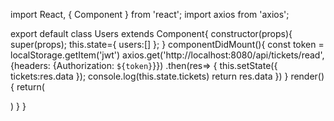 import React, { Component } from 'react';
import axios from 'axios';

export default class Users extends Component{
    constructor(props){
        super(props);
        this.state={
            users:[]
        };
    }
    componentDidMount(){
        const token = localStorage.getItem('jwt')
        axios.get('http://localhost:8080/api/tickets/read', {headers: {Authorization: `${token}`}})
        .then(res=> {
            this.setState({ tickets:res.data });
            console.log(this.state.tickets)
            return res.data
        })
    }
    render(){
        return(
            <div></div>
        )
    }
}